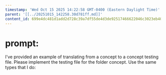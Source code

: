 ```yaml
---
timestamp: 'Wed Oct 15 2025 14:22:58 GMT-0400 (Eastern Daylight Time)'
parent: '[[../20251015_142258.30d781ff.md]]'
content_id: 699e4dc481d1add2d728c39a7df55de4d3de92517466622046c3023eb400aac2
---
```


# prompt:

I've provided an example of translating from a concept to a concept testing file.  Please implement the testing file for the folder concept. Use the same types that I do:
